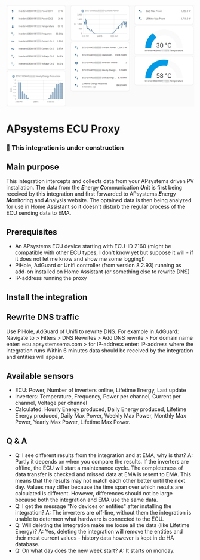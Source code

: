 ![Home Assistant Dashboard](https://github.com/HAEdwin/homeassistant-apsystems_ecu_proxy/blob/main/impression.jpg)
# APsystems ECU Proxy

### &#x1F534; This integration is under construction

## Main purpose
This integration intercepts and collects data from your APsystems driven PV installation. 
The data from the ***E***nergy ***C***ommunication ***U***nit is first being received by this integration and first forwarded to APsystems ***E***nergy ***M***onitoring and ***A***nalysis website.
The optained data is then being analyzed for use in Home Assistant so it doesn't disturb the regular process of the ECU sending data to EMA.

## Prerequisites
- An APsystems ECU device starting with ECU-ID 2160 (might be compatible with other ECU types, I don't know yet but suppose it will - if it does not let me know and show me some logging!)
- PiHole, AdGuard or Unifi controller (from version 8.2.93) running as add-on installed on Home Assistant (or something else to rewrite DNS)
- IP-address running the proxy

## Install the integration

## Rewrite DNS traffic
Use PiHole, AdGuard of Unifi to rewrite DNS. For example in AdGuard: Navigate to > Filters > DNS Rewrites > Add DNS rewrite > For domain name enter: ecu.apsystemsema.com > for IP-address enter: IP-address where the integration runs
Within 6 minutes data should be received by the integration and entities will appear.

## Available sensors
- ECU: Power, Number of inverters online, Lifetime Energy, Last update
- Inverters: Temperature, Frequency, Power per channel, Current per channel, Voltage per channel
- Calculated: Hourly Energy produced, Daily Energy produced, Lifetime Energy produced, Daily Max Power, Weekly Max Power, Monthly Max Power, Yearly Max Power, Lifetime Max Power.

## Q & A
- Q: I see different results from the integration and at EMA, why is that?
A: Partly it depends on when you compare the results. If the inverters are offline, the ECU will start a maintenance cycle. The completeness of data transfer is checked and missed data at EMA is resent to EMA. This means that the results may not match each other better until the next day. Values ​​may differ because the time span over which results are calculated is different. However, differences should not be large because both the integration and EMA use the same data.
- Q: I get the message "No devices or entities" after installing the integration?
A: The inverters are off-line, without them the integration is unable to determen what hardware is connected to the ECU.
- Q: Will deleting the integration make me loose all the data (like Lifetime Energy)?
A: Yes, deleting the integration will remove the entities and their most current values - history data however is kept in de HA database.
- Q: On what day does the new week start?
A: It starts on monday.
